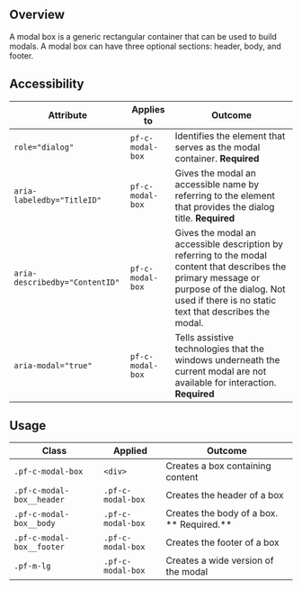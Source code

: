 ## Overview

A modal box is a generic rectangular container that can be used to build modals.  A modal box can have three optional sections: header, body, and footer. 

## Accessibility

| Attribute | Applies to | Outcome |
| -- | -- | -- |
| `role="dialog"` | `pf-c-modal-box` | Identifies the element that serves as the modal container. **Required**|
| `aria-labeledby="TitleID"` | `pf-c-modal-box` | Gives the modal an accessible name by referring to the element that provides the dialog title. **Required** |
| `aria-describedby="ContentID"` | `pf-c-modal-box` | Gives the modal an accessible description by referring to the modal content that describes the primary message or purpose of the dialog. Not used if there is no static text that describes the modal. |
| `aria-modal="true"` | `pf-c-modal-box` | Tells assistive technologies that the windows underneath the current modal are not available for interaction. **Required**|

## Usage

| Class                | Applied     | Outcome                                                                                                                                                                              |
| -------------------- | ----------- | ------------------------------------------------------------------------------------------------------------------------------------------------------------------------------------ |
| `.pf-c-modal-box`          | `<div>`     | Creates a box containing content                                                                                                                                                     |
| `.pf-c-modal-box__header`          | `.pf-c-modal-box`     | Creates the header of a box                                                                                                                                                     |
| `.pf-c-modal-box__body`          | `.pf-c-modal-box`     | Creates the body of a box.  ** Required.**                                                                                                                                                   |
| `.pf-c-modal-box__footer`          | `.pf-c-modal-box`     | Creates the footer of a box                                                                                                                                                     |
| `.pf-m-lg`          | `.pf-c-modal-box`     | Creates a wide version of the modal                                                                                                                                                     |
